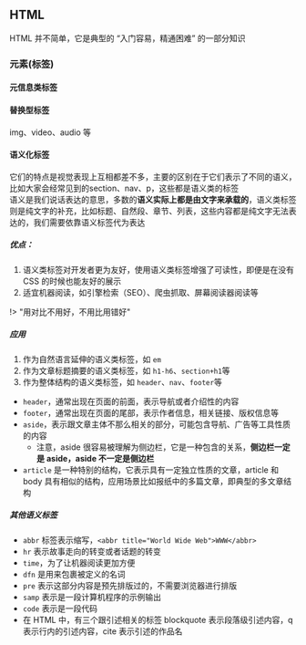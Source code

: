 
## HTML
HTML 并不简单，它是典型的 “入门容易，精通困难” 的一部分知识

### 元素(标签)
#### 元信息类标签

#### 替换型标签
img、video、audio 等

#### 语义化标签
它们的特点是视觉表现上互相都差不多，主要的区别在于它们表示了不同的语义，比如大家会经常见到的section、nav、p，这些都是语义类的标签  
语义是我们说话表达的意思，多数的**语义实际上都是由文字来承载的**，语义类标签则是纯文字的补充，比如标题、自然段、章节、列表，这些内容都是纯文字无法表达的，我们需要依靠语义标签代为表达  

##### 优点：
1. 语义类标签对开发者更为友好，使用语义类标签增强了可读性，即便是在没有 CSS 的时候也能友好的展示
2. 适宜机器阅读，如引擎检索（SEO）、爬虫抓取、屏幕阅读器阅读等

!> "用对比不用好，不用比用错好"

##### 应用
1. 作为自然语言延伸的语义类标签，如 `em`
2. 作为文章标题摘要的语义类标签，如 `h1-h6`、`section+h1`等
3. 作为整体结构的语义类标签，如 `header`、`nav`、`footer`等
  * `header`，通常出现在页面的前面，表示导航或者介绍性的内容
  * `footer`，通常出现在页面的尾部，表示作者信息，相关链接、版权信息等
  * `aside`，表示跟文章主体不那么相关的部分，可能包含导航、广告等工具性质的内容
    * 注意，aside 很容易被理解为侧边栏，它是一种包含的关系，**侧边栏一定是 aside，aside 不一定是侧边栏**
  * `article` 是一种特别的结构，它表示具有一定独立性质的文章，article 和 body 具有相似的结构，应用场景比如报纸中的多篇文章，即典型的多文章结构

##### 其他语义标签
* `abbr` 标签表示缩写，`<abbr title="World Wide Web">WWW</abbr>`
* `hr` 表示故事走向的转变或者话题的转变
* `time`，为了让机器阅读更加方便
* `dfn` 是用来包裹被定义的名词
* `pre` 表示这部分内容是预先排版过的，不需要浏览器进行排版
* `samp` 表示是一段计算机程序的示例输出
* `code` 表示是一段代码
* 在 HTML 中，有三个跟引述相关的标签 blockquote 表示段落级引述内容，q 表示行内的引述内容，cite 表示引述的作品名




